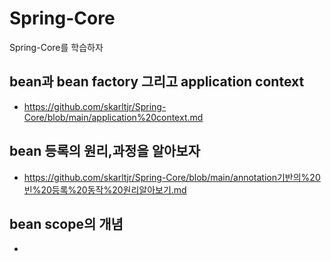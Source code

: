 # Spring-Core
Spring-Core를 학습하자

## bean과 bean factory 그리고 application context
- https://github.com/skarltjr/Spring-Core/blob/main/application%20context.md

## bean 등록의 원리,과정을 알아보자
- https://github.com/skarltjr/Spring-Core/blob/main/annotation기반의%20빈%20등록%20동작%20원리알아보기.md

## bean scope의 개념
- 
